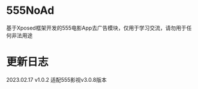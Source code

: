 # 555NoAd

基于Xposed框架开发的555电影App去广告模块，仅用于学习交流，请勿用于任何非法用途

# 更新日志

2023.02.17  v1.0.2  适配555影视v3.0.8版本